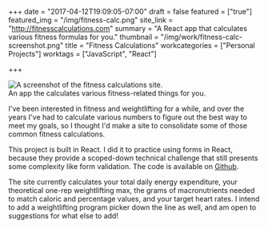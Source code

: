 +++
date = "2017-04-12T19:09:05-07:00"
draft = false
featured = ["true"]
featured_img = "/img/fitness-calc.png"
site_link = "http://fitnesscalculations.com"
summary = "A React app that calculates various fitness formulas for you."
thumbnail = "/img/work/fitness-calc-screenshot.png"
title = "Fitness Calculations"
workcategories = ["Personal Projects"]
worktags = ["JavaScript", "React"]

+++
<div class="text-center inline-image-container content-container-expanded">
  <img src="/img/work/fitness-calc-screenshot.png" alt="A screenshot of the fitness calculations site." class="img-responsive img-center"></img>
  <div class="caption-container">
    <div class="inline-image-caption">An app the calculates various fitness-related things for you.</div>
  </div>
</div>

I've been interested in fitness and weightlifting for a while, and over the years I've had to calculate various numbers to figure out the best way to meet my goals, so I thought I'd make a site to consolidate some of those common fitness calculations.

This project is built in React. I did it to practice using forms in React, because they provide a scoped-down technical challenge that still presents some complexity like form validation. The code is available on [Github](https://github.com/hannaliebl/fitness-calculations).

The site currently calculates your total daily energy expenditure, your theoretical one-rep weightlifting max, the grams of macronutrients needed to match caloric and percentage values, and your target heart rates. I intend to add a weightlifting program picker down the line as well, and am open to suggestions for what else to add!
